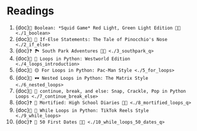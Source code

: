 # Readings

1. {doc}`📖 Boolean: *Squid Game* Red Light, Green Light Edition 🦑🚥 <./1_boolean>`
2. {doc}`📖 🤥 If-Else Statements: The Tale of Pinocchio's Nose <./2_if_else>`
3. {doc}`❓ 🏞️ South Park Adventures 🧢🌲 <./3_southpark_q>`
4. {doc}`📖 🤖 Loops in Python: Westworld Edition <./4_loops_introduction>`
5. {doc}`📖 🟡 For Loops in Python: Pac-Man Style <./5_for_loops>`
6. {doc}`📖 🕶️ Nested Loops in Python: The Matrix Style <./6_nested_loops>`
7. {doc}`📖 🥣 continue, break, and else: Snap, Crackle, Pop in Python Loops <./7_continue_break_else>`
8. {doc}`❓ 📓 Mortified: High School Diaries 📔💔 <./8_mortified_loops_q>`
9. {doc}`📖 🎥 While Loops in Python: TikTok Reels Style <./9_while_loops>`
10. {doc}`❓ 🌺 50 First Dates 🌴💞 <./10_while_loops_50_dates_q>`
